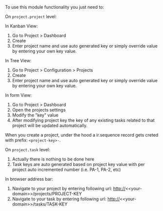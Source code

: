To use this module functionality you just need to:

On `project.project` level:

In Kanban View:

1.  Go to Project \> Dashboard
2.  Create
3.  Enter project name and use auto generated key or simply override
    value by entering your own key value.

In Tree View:

1.  Go to Project \> Configuration \> Projects
2.  Create
3.  Enter project name and use auto generated key or simply override
    value by entering your own key value.

In form View:

1.  Go to Project \> Dashboard
2.  Open the projects settings
3.  Modify the "key" value
4.  After modifying project key the key of any existing tasks related to
    that project will be updated automatically.

When you create a project, under the hood a ir.sequence record gets
creted with prefix: `<project-key>-`.

On `project.task` level:

1.  Actually there is nothing to be done here
2.  Task keys are auto generated based on project key value with per
    project auto incremented number (i.e. PA-1, PA-2, etc)

In browser address bar:

1.  Navigate to your project by entering following url:
    <http://>\<\<your-domain\>\>/projects/PROJECT-KEY
2.  Navigate to your task by entering following url:
    <http://>\<\<your-domain\>\>/tasks/TASK-KEY
